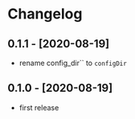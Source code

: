 # Changelog

## 0.1.1 - [2020-08-19]

- rename config_dir`` to `configDir`

## 0.1.0 - [2020-08-19]

- first release
